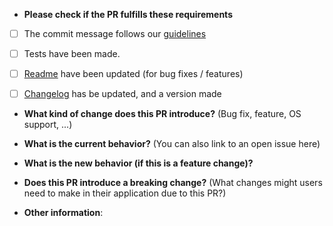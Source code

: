 * **Please check if the PR fulfills these requirements**
- [ ] The commit message follows our [guidelines](https://github.com/Revenact/Pterodactyl-Script/blob/master/CONTRIBUTING.md) 
- [ ] Tests have been made. 
- [ ] [Readme](https://github.com/Revenact/Pterodactyl-Script/blob/master/README.md) have been updated (for bug fixes / features)
- [ ] [Changelog](https://github.com/Revenact/Pterodactyl-Script/blob/master/CHANGELOG.md) has be updated, and a version made


* **What kind of change does this PR introduce?** (Bug fix, feature, OS support, ...)



* **What is the current behavior?** (You can also link to an open issue here)



* **What is the new behavior (if this is a feature change)?**



* **Does this PR introduce a breaking change?** (What changes might users need to make in their application due to this PR?)



* **Other information**: